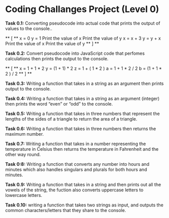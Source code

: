 # Coding Challanges Project (Level 0)

**Task 0.1:** Converting pseudocode into actual code that prints the output of values to the console..

** [ **
x = 0
y = 1
Print the value of x
Print the value of y
x = x + 3
y = y + x
Print the value of x
Print the value of y
** ] **

**Task 0.2:** Convert pseudocode into JavaScript code that perfomes calculations then prints the output to the console.

** [ **
x = 1 + 1 * 2
y = (1 + 1) * 2
z = 1 + ( 1 * 2 )
a = 1 + 1 * 2 / 2
b = (1 + 1 * 2 ) /  2
** ] **

**Task 0.3:** Writing a function that takes in a string as an argument then prints output to the console.

**Task 0.4:** Writing a function that takes in a string as an argument (integer) then prints the word “even” or “odd” to the console.

**Task 0.5:** Writing a function that takes in three numbers that represent the lengths of the sides of a triangle to return the area of a triangle.

**Task 0.6:** Writing a function that takes in three numbers then returns the maximum number.

**Task 0.7:** Writing a function that takes in a number representing the temperature in Celsius then returns the temperature in Fahrenheit and the other way round.

**Task 0:8:** Writing a function that converts any number into hours and minutes which also handles singulars and plurals for both hours and minutes.

**Task 0.9:** Writing a function that takes in a string and then prints out all the vowels of the string, the fuction also converts uppercase letters to lowercase letters.

**Task 0.10:** writing a function that takes two strings as input, and outputs the common characters/letters that they share to the console.